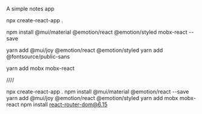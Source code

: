 A simple notes app

npx create-react-app .

npm install @mui/material @emotion/react @emotion/styled mobx-react --save

yarn add @mui/joy @emotion/react @emotion/styled
yarn add @fontsource/public-sans

yarn add mobx mobx-react


////

npx create-react-app .
npm install @mui/material @emotion/react --save
yarn add @mui/joy @emotion/react @emotion/styled
yarn add mobx mobx-react
npm install react-router-dom@6.15
